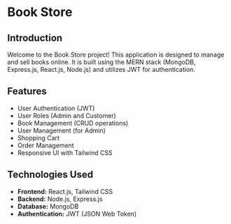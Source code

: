 # Book Store

## Introduction

Welcome to the Book Store project! This application is designed to manage and sell books online. It is built using the MERN stack (MongoDB, Express.js, React.js, Node.js) and utilizes JWT for authentication.

## Features

- User Authentication (JWT)
- User Roles (Admin and Customer)
- Book Management (CRUD operations)
- User Management (for Admin)
- Shopping Cart
- Order Management
- Responsive UI with Tailwind CSS

## Technologies Used

- **Frontend:** React.js, Tailwind CSS
- **Backend:** Node.js, Express.js
- **Database:** MongoDB
- **Authentication:** JWT (JSON Web Token)



